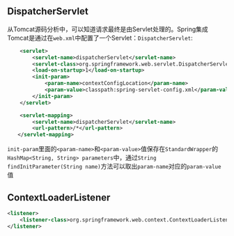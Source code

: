 ## DispatcherServlet
从Tomcat源码分析中，可以知道请求最终是由Servlet处理的。Spring集成Tomcat是通过在`web.xml`中配置了一个Servlet：`DispatcherServlet`:

```xml
    <servlet>
        <servlet-name>dispatcherServlet</servlet-name>
        <servlet-class>org.springframework.web.servlet.DispatcherServlet</servlet-class>
        <load-on-startup>1</load-on-startup>
        <init-param>
            <param-name>contextConfigLocation</param-name>
            <param-value>classpath:spring-servlet-config.xml</param-value>
        </init-param>
    </servlet>

    <servlet-mapping>
        <servlet-name>dispatcherServlet</servlet-name>
        <url-pattern>/*</url-pattern>
　　</servlet-mapping>
```
`init-param`里面的`<param-name>`和`<param-value>`值保存在`StandardWrapper`的`HashMap<String, String> parameters`中，通过`String findInitParameter(String name)`方法可以取出`param-name`对应的`param-value`值

## ContextLoaderListener

```xml
<listener>
    <listener-class>org.springframework.web.context.ContextLoaderListener</listener-class>
</listener>
```


